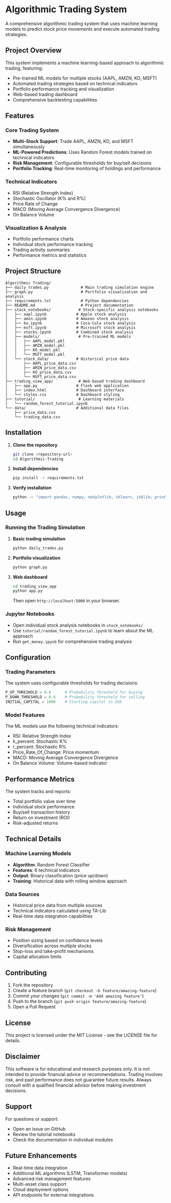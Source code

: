 # Algorithmic Trading System

A comprehensive algorithmic trading system that uses machine learning models to predict stock price movements and execute automated trading strategies.

## Project Overview

This system implements a machine learning-based approach to algorithmic trading, featuring:
- Pre-trained ML models for multiple stocks (AAPL, AMZN, KO, MSFT)
- Automated trading strategies based on technical indicators
- Portfolio performance tracking and visualization
- Web-based trading dashboard
- Comprehensive backtesting capabilities

## Features

### Core Trading System
- **Multi-Stock Support**: Trade AAPL, AMZN, KO, and MSFT simultaneously
- **ML-Powered Predictions**: Uses Random Forest models trained on technical indicators
- **Risk Management**: Configurable thresholds for buy/sell decisions
- **Portfolio Tracking**: Real-time monitoring of holdings and performance

### Technical Indicators
- RSI (Relative Strength Index)
- Stochastic Oscillator (K% and R%)
- Price Rate of Change
- MACD (Moving Average Convergence Divergence)
- On Balance Volume

### Visualization & Analysis
- Portfolio performance charts
- Individual stock performance tracking
- Trading activity summaries
- Performance metrics and statistics

## Project Structure

```
Algorithmic Trading/
├── daily_trades.py              # Main trading simulation engine
├── graph.py                     # Portfolio visualization and analysis
├── requirements.txt             # Python dependencies
├── README.md                    # Project documentation
├── stock_notebooks/            # Stock-specific analysis notebooks
│   ├── aapl.ipynb             # Apple stock analysis
│   ├── amzn.ipynb             # Amazon stock analysis
│   ├── ko.ipynb               # Coca-Cola stock analysis
│   ├── msft.ipynb             # Microsoft stock analysis
│   ├── stocks.ipynb           # Combined stock analysis
│   ├── models/                 # Pre-trained ML models
│   │   ├── AAPL_model.pkl
│   │   ├── AMZN_model.pkl
│   │   ├── KO_model.pkl
│   │   └── MSFT_model.pkl
│   └── stock_data/            # Historical price data
│       ├── AAPL_price_data.csv
│       ├── AMZN_price_data.csv
│       ├── KO_price_data.csv
│       └── MSFT_price_data.csv
├── trading_view_app/           # Web-based trading dashboard
│   ├── app.py                 # Flask web application
│   ├── index.html             # Dashboard interface
│   └── styles.css             # Dashboard styling
├── tutorial/                   # Learning materials
│   └── random_forest_tutorial.ipynb
└── data/                      # Additional data files
    ├── price_data.csv
    └── trading_data.csv
```

## Installation

1. **Clone the repository**
   ```bash
   git clone <repository-url>
   cd Algorithmic-Trading
   ```

2. **Install dependencies**
   ```bash
   pip install -r requirements.txt
   ```

3. **Verify installation**
   ```bash
   python -c "import pandas, numpy, matplotlib, sklearn, joblib; print('All dependencies installed successfully')"
   ```

## Usage

### Running the Trading Simulation

1. **Basic trading simulation**
   ```bash
   python daily_trades.py
   ```

2. **Portfolio visualization**
   ```bash
   python graph.py
   ```

3. **Web dashboard**
   ```bash
   cd trading_view_app
   python app.py
   ```
   Then open `http://localhost:5000` in your browser.

### Jupyter Notebooks

- Open individual stock analysis notebooks in `stock_notebooks/`
- Use `tutorial/random_forest_tutorial.ipynb` to learn about the ML approach
- Run `get_money.ipynb` for comprehensive trading analysis

## Configuration

### Trading Parameters

The system uses configurable thresholds for trading decisions:

```python
P_UP_THRESHOLD = 0.6      # Probability threshold for buying
P_DOWN_THRESHOLD = 0.6    # Probability threshold for selling
INITIAL_CAPITAL = 1000    # Starting capital in USD
```

### Model Features

The ML models use the following technical indicators:
- RSI: Relative Strength Index
- k_percent: Stochastic K%
- r_percent: Stochastic R%
- Price_Rate_Of_Change: Price momentum
- MACD: Moving Average Convergence Divergence
- On Balance Volume: Volume-based indicator

## Performance Metrics

The system tracks and reports:
- Total portfolio value over time
- Individual stock performance
- Buy/sell transaction history
- Return on investment (ROI)
- Risk-adjusted returns

## Technical Details

### Machine Learning Models
- **Algorithm**: Random Forest Classifier
- **Features**: 6 technical indicators
- **Output**: Binary classification (price up/down)
- **Training**: Historical data with rolling window approach

### Data Sources
- Historical price data from multiple sources
- Technical indicators calculated using TA-Lib
- Real-time data integration capabilities

### Risk Management
- Position sizing based on confidence levels
- Diversification across multiple stocks
- Stop-loss and take-profit mechanisms
- Capital allocation limits

## Contributing

1. Fork the repository
2. Create a feature branch (`git checkout -b feature/amazing-feature`)
3. Commit your changes (`git commit -m 'Add amazing feature'`)
4. Push to the branch (`git push origin feature/amazing-feature`)
5. Open a Pull Request

## License

This project is licensed under the MIT License - see the LICENSE file for details.

## Disclaimer

This software is for educational and research purposes only. It is not intended to provide financial advice or recommendations. Trading involves risk, and past performance does not guarantee future results. Always consult with a qualified financial advisor before making investment decisions.

## Support

For questions or support:
- Open an issue on GitHub
- Review the tutorial notebooks
- Check the documentation in individual modules

## Future Enhancements

- Real-time data integration
- Additional ML algorithms (LSTM, Transformer models)
- Advanced risk management features
- Multi-asset class support
- Cloud deployment options
- API endpoints for external integrations
